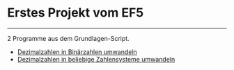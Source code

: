 # Erstes Projekt vom EF5

---

2 Programme aus dem Grundlagen-Script.


- [Dezimalzahlen in Binärzahlen umwandeln](/binary/index.html)
- [Dezimalzahlen in beliebige Zahlensysteme umwandeln](/conversion/index.html)